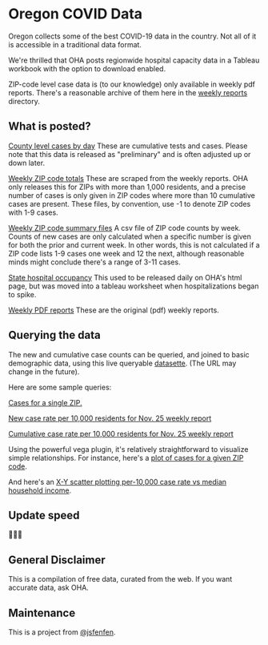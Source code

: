 # Oregon COVID Data

Oregon collects some of the best COVID-19 data in the country. Not all of it is accessible in a traditional data format. 

We're thrilled that OHA posts regionwide hospital capacity data in a Tableau workbook with the option to download enabled. 

ZIP-code level case data is (to our knowledge) only available in weekly pdf reports. There's a reasonable archive of them here in the [weekly reports](https://github.com/Oregon-Public-Data-Project/OR-COVID-Tracking/tree/main/weekly_reports) directory. 


## What is posted? 

[County level cases by day](https://github.com/Oregon-Public-Data-Project/OR-COVID-Tracking/tree/main/county) These are cumulative tests and cases. Please note that this data is released as "preliminary" and is often adjusted up or down later. 

[Weekly ZIP code totals](https://github.com/Oregon-Public-Data-Project/OR-COVID-Tracking/tree/main/zips/weekly_data) These are scraped from the weekly reports. OHA only releases this for ZIPs with more than 1,000 residents, and a precise number of cases is only given in ZIP codes where more than 10 cumulative cases are present. These files, by convention, use -1 to denote ZIP codes with 1-9 cases.

[Weekly ZIP code summary files](https://github.com/Oregon-Public-Data-Project/OR-COVID-Tracking/tree/main/zips/analysis) A csv file of ZIP code counts by week. Counts of new cases are only calculated when a specific number is given for both the prior and current week. In other words, this is not calculated if a ZIP code lists 1-9 cases one week and 12 the next, although reasonable minds might conclude there's a range of 3-11 cases. 

[State hospital occupancy](https://github.com/Oregon-Public-Data-Project/OR-COVID-Tracking/tree/main/covid_details) This used to be released daily on OHA's html page, but was moved into a tableau worksheet when hospitalizations began to spike. 

[Weekly PDF reports](https://github.com/Oregon-Public-Data-Project/OR-COVID-Tracking/tree/main/weekly_reports) These are the original (pdf) weekly reports. 

## Querying the data

The new and cumulative case counts can be queried, and joined to basic demographic data, using this live queryable [datasette](https://covid-5gwuku226a-ue.a.run.app/). (The URL may change in the future). 

Here are some sample queries:

[Cases for a single ZIP.](https://covid-5gwuku226a-ue.a.run.app/COVID_ZIPs/Cases+for+a+single+ZIP+by+week)
    
[New case rate per 10,000 residents for Nov. 25 weekly report](https://covid-5gwuku226a-ue.a.run.app/COVID_ZIPs/New+case+rate+per+10%2C000+residents+for+Nov.+25+weekly+report)
    
[Cumulative case rate per 10,000 residents for Nov. 25 weekly report](https://covid-5gwuku226a-ue.a.run.app/COVID_ZIPs/Cumulative+case+rate+per+10%2C000+residents+for+Nov.+25+weekly+report)

Using the powerful vega plugin, it's relatively straightforward to visualize simple relationships. For instance, here's a [plot of cases for a given ZIP code](https://covid-5gwuku226a-ue.a.run.app/COVID_ZIPs/Cases+for+a+single+ZIP+by+week#g.mark=bar&g.x_column=date&g.x_type=ordinal&g.y_column=count&g.y_type=quantitative). 

And here's an [X-Y scatter plotting per-10,000 case rate vs median household income](https://covid-5gwuku226a-ue.a.run.app/COVID_ZIPs/Cumulative+case+rate+per+10%2C000+residents+for+Nov.+18+weekly+report#g.mark=circle&g.x_column=medhinc_cy&g.x_type=quantitative&g.y_column=count_per_10k&g.y_type=quantitative). 

## Update speed

🐢🐢🐢

## General Disclaimer

This is a compilation of free data, curated from the web. If you want accurate data, ask OHA. 


## Maintenance

This is a project from [@jsfenfen](https://github.com/jsfenfen/).
